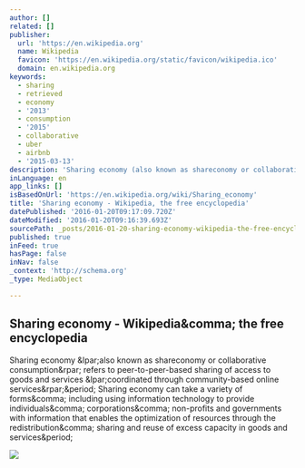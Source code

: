```yaml
---
author: []
related: []
publisher:
  url: 'https://en.wikipedia.org'
  name: Wikipedia
  favicon: 'https://en.wikipedia.org/static/favicon/wikipedia.ico'
  domain: en.wikipedia.org
keywords:
  - sharing
  - retrieved
  - economy
  - '2013'
  - consumption
  - '2015'
  - collaborative
  - uber
  - airbnb
  - '2015-03-13'
description: 'Sharing economy (also known as shareconomy or collaborative consumption) refers to peer-to-peer-based sharing of access to goods and services (coordinated through community-based online services). Sharing economy can take a variety of forms, including using information technology to provide individuals, corporations, non-profits and governments with information that enables the optimization of resources through the redistribution, sharing and reuse of excess capacity in goods and services.'
inLanguage: en
app_links: []
isBasedOnUrl: 'https://en.wikipedia.org/wiki/Sharing_economy'
title: 'Sharing economy - Wikipedia, the free encyclopedia'
datePublished: '2016-01-20T09:17:09.720Z'
dateModified: '2016-01-20T09:16:39.693Z'
sourcePath: _posts/2016-01-20-sharing-economy-wikipedia-the-free-encyclopedia.md
published: true
inFeed: true
hasPage: false
inNav: false
_context: 'http://schema.org'
_type: MediaObject

---
```

<article style=""><h1>Sharing economy - Wikipedia&amp;comma; the free encyclopedia</h1><p>Sharing economy &amp;lpar;also known as shareconomy or collaborative consumption&amp;rpar; refers to peer-to-peer-based sharing of access to goods and services &amp;lpar;coordinated through community-based online services&amp;rpar;&amp;period; Sharing economy can take a variety of forms&amp;comma; including using information technology to provide individuals&amp;comma; corporations&amp;comma; non-profits and governments with information that enables the optimization of resources through the redistribution&amp;comma; sharing and reuse of excess capacity in goods and services&amp;period;</p><img src="https://upload.wikimedia.org/wikipedia/commons/thumb/f/f2/One_day_living_with_commons-based_peer_production_communities_%28CBPP%29.svg/220px-One_day_living_with_commons-based_peer_production_communities_%28CBPP%29.svg.png" /></article>